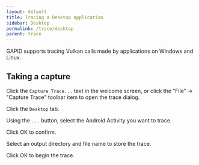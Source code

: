 ```yaml
---
layout: default
title: Tracing a Desktop application
sidebar: Desktop
permalink: /trace/desktop
parent: trace
---
```


GAPID supports tracing Vulkan calls made by applications on Windows and Linux.

## Taking a capture

Click the `Capture Trace...` text in the welcome screen, or click the "File" -> "Capture Trace" toolbar item to open the trace dialog.

Click the `Desktop` tab.

Using the `...` button, select the Android Activity you want to trace.

Click OK to confirm.

Select an output directory and file name to store the trace.

Click OK to begin the trace.

